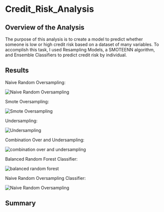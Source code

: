 # Credit_Risk_Analysis

## Overview of the Analysis

The purpose of this analysis is to create a model to predict whether someone is low or high credit risk based on a dataset of many variables. To accomplish this task, I used Resampling Models, a SMOTEENN algorithm, and Ensemble Classifiers to predict credit risk by individual.

## Results

Naive Random Oversampling: 

![Naive Random Oversampling](https://user-images.githubusercontent.com/104707395/224120025-3cd7bffc-2139-4c83-8275-b7ed57bc2ac0.png)

Smote Oversampling:

![Smote Oversampling](https://user-images.githubusercontent.com/104707395/224120086-26c042ab-8654-464a-a758-aeffc15bdc33.png)

Undersampling:

![Undersampling](https://user-images.githubusercontent.com/104707395/224120129-b69e88d5-4e0c-47b5-b015-e459423c3396.png)

Combination Over and Undersampling: 

![combination over and undersampling](https://user-images.githubusercontent.com/104707395/224120159-9abaeac2-f425-4821-a074-79687ac800f7.png)

Balanced Random Forest Classifier:

![balanced random forest](https://user-images.githubusercontent.com/104707395/224120187-e88b6336-9b7a-4090-8a51-d7389bf152b8.png)

Naive Random Oversampling Classifier: 

![Naive Random Oversampling](https://user-images.githubusercontent.com/104707395/224120207-e153ad26-4865-4231-9c8f-899d8fba5a14.png)

## Summary
